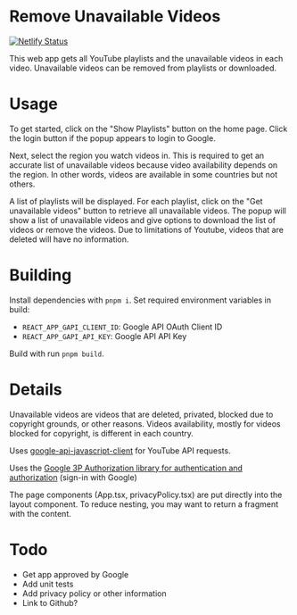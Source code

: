 # Remove Unavailable Videos
[![Netlify Status](https://api.netlify.com/api/v1/badges/765ede59-349a-47c7-afcb-0e6faa3376e0/deploy-status)](https://app.netlify.com/sites/ruv/deploys)

This web app gets all YouTube playlists and the unavailable videos in each video. Unavailable videos
can be removed from playlists or downloaded.

# Usage

To get started, click on the "Show Playlists" button on the home page. Click the login button if the
popup appears to login to Google.

Next, select the region you watch videos in. This is required to get an accurate list of
unavailable videos because video availability depends on the region. In other words, videos are
available in some countries but not others.

A list of playlists will be displayed. For each playlist, click on the "Get unavailable videos"
button to retrieve all unavailable videos. The popup will show a list of unavailable videos and
give options to download the list of videos or remove the videos. Due to limitations of Youtube,
videos that are deleted will have no information.

# Building
Install dependencies with `pnpm i`. Set required environment variables in build: 
- `REACT_APP_GAPI_CLIENT_ID`: Google API OAuth Client ID
- `REACT_APP_GAPI_API_KEY`: Google API API Key

Build with run `pnpm build`. 


# Details
Unavailable videos are videos that are deleted, privated, blocked due to copyright grounds, or other
reasons. Videos availability, mostly for videos blocked for copyright, is different in each country.

Uses [google-api-javascript-client](https://github.com/google/google-api-javascript-client) for YouTube API requests.

Uses the [Google 3P Authorization library for authentication and authorization](https://developers.google.com/identity/oauth2/web/guides/load-3p-authorization-library) (sign-in with Google)

The page components (App.tsx, privacyPolicy.tsx) are put directly into the layout component. To reduce nesting, you may want to return a fragment with the content.

# Todo
- Get app approved by Google
- Add unit tests
- Add privacy policy or other information
- Link to Github?